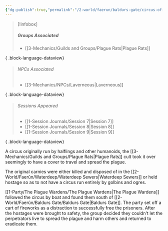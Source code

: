 ```yaml
---
{"dg-publish":true,"permalink":"/2-world/faerun/baldurs-gate/circus-of-hostages/","created":"2025-02-22T16:51:31.576-05:00","updated":"2025-02-25T16:26:19.993-05:00"}
---
```



>[!infobox]
>##### Groups Associated
> - [[3-Mechanics/Guilds and Groups/Plague Rats\|Plague Rats]]
> 
{ .block-language-dataview}
>###### NPCs Associated
  > - [[3-Mechanics/NPCs/Laverneous\|Laverneous]]
> 
{ .block-language-dataview}
> ###### Sessions Appeared
>  - [[1-Session Journals/Session 7\|Session 7]]
> - [[1-Session Journals/Session 8\|Session 8]]
> - [[1-Session Journals/Session 9\|Session 9]]
> 
{ .block-language-dataview}


A circus originally run by halflings and other humanoids, the [[3-Mechanics/Guilds and Groups/Plague Rats\|Plague Rats]] cult took it over seemingly to have a cover to travel and spread the plague.

The original carnies were either killed and disposed of in the [[2-World/Faerûn/Waterdeep/Waterdeep Sewers\|Waterdeep Sewers]] or held hostage so as to not have a circus run entirely by golbins and ogres.

[[1-Party/The Plague Wardens/The Plague Wardens\|The Plague Wardens]] followed the circus by boat and found them south of [[2-World/Faerûn/Baldurs Gate/Baldurs Gate\|Baldurs Gate]]. The party set off a cart of fireworks as a distraction to successfully free the prisoners. After the hostages were brought to safety, the group decided they couldn't let the perpetrators live to spread the plague and harm others and returned to eradicate them.